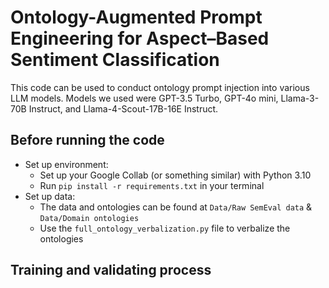 # Ontology-Augmented Prompt Engineering for Aspect–Based Sentiment Classification
This code can be used to conduct ontology prompt injection into various LLM models. Models we used were GPT-3.5 Turbo, GPT-4o mini, Llama-3-70B Instruct, and Llama-4-Scout-17B-16E Instruct.

## Before running the code
- Set up environment:
  - Set up your Google Collab (or something similar) with Python 3.10
  - Run `pip install -r requirements.txt` in your terminal
- Set up data:
  - The data and ontologies can be found at `Data/Raw SemEval data` & `Data/Domain ontologies`
  - Use the `full_ontology_verbalization.py` file to verbalize the ontologies

## Training and validating process

